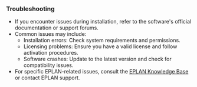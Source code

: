 ### Troubleshooting
- If you encounter issues during installation, refer to the software's official documentation or support forums.
- Common issues may include:
  - Installation errors: Check system requirements and permissions.
  - Licensing problems: Ensure you have a valid license and follow activation procedures.
  - Software crashes: Update to the latest version and check for compatibility issues.
- For specific EPLAN-related issues, consult the [EPLAN Knowledge Base](https://www.eplan.com/en/support/knowledge-base/) or contact EPLAN support.